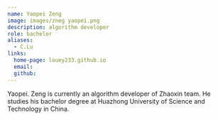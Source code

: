 ```yaml
---
name: Yaopei Zeng
image: images/zneg yaopei.png
description: algorithm developer
role: bachelor
aliases:
  - C.Lu
links:
  home-page: louey233.github.io
  email: 
  github: 
---
```


Yaopei. Zeng is currently an algorithm developer of Zhaoxin team.
He studies his bachelor degree at Huazhong University of Science and Technology in China.
